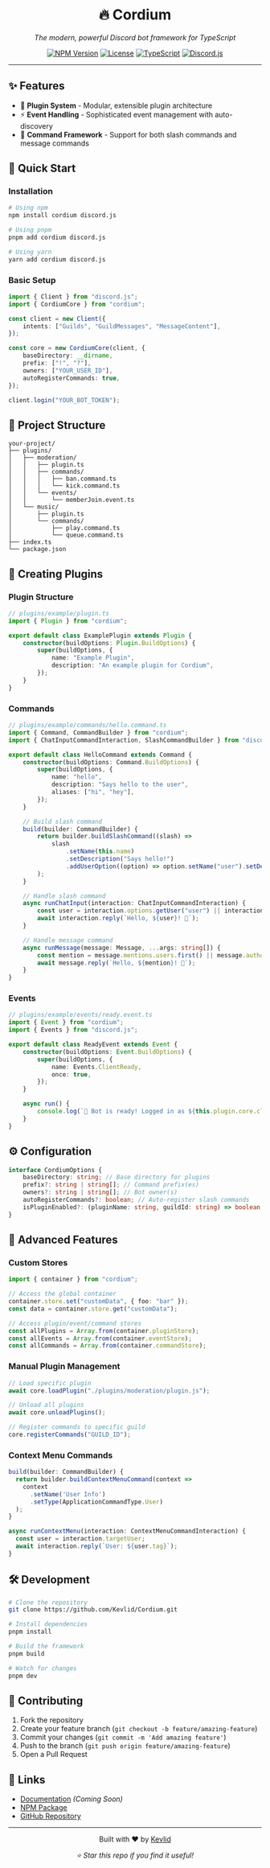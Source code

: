 <div align="center">
  <h1>🔥 Cordium</h1>
  <p><em>The modern, powerful Discord bot framework for TypeScript</em></p>
  
  [![NPM Version](https://img.shields.io/npm/v/cordium?style=for-the-badge&color=blue)](https://www.npmjs.com/package/cordium)
  [![License](https://img.shields.io/npm/l/cordium?style=for-the-badge&color=green)](LICENSE)
  [![TypeScript](https://img.shields.io/badge/TypeScript-Ready-blue?style=for-the-badge&logo=typescript)](https://www.typescriptlang.org/)
  [![Discord.js](https://img.shields.io/badge/Discord.js-v14-5865F2?style=for-the-badge&logo=discord)](https://discord.js.org/)
</div>

---

## ✨ Features

-   🔌 **Plugin System** - Modular, extensible plugin architecture
-   ⚡ **Event Handling** - Sophisticated event management with auto-discovery
-   🎯 **Command Framework** - Support for both slash commands and message commands

## 🚀 Quick Start

### Installation

```bash
# Using npm
npm install cordium discord.js

# Using pnpm
pnpm add cordium discord.js

# Using yarn
yarn add cordium discord.js
```

### Basic Setup

```typescript
import { Client } from "discord.js";
import { CordiumCore } from "cordium";

const client = new Client({
    intents: ["Guilds", "GuildMessages", "MessageContent"],
});

const core = new CordiumCore(client, {
    baseDirectory: __dirname,
    prefix: ["!", "?"],
    owners: ["YOUR_USER_ID"],
    autoRegisterCommands: true,
});

client.login("YOUR_BOT_TOKEN");
```

## 📁 Project Structure

```
your-project/
├── plugins/
│   ├── moderation/
│   │   ├── plugin.ts
│   │   ├── commands/
│   │   │   ├── ban.command.ts
│   │   │   └── kick.command.ts
│   │   └── events/
│   │       └── memberJoin.event.ts
│   └── music/
│       ├── plugin.ts
│       └── commands/
│           ├── play.command.ts
│           └── queue.command.ts
├── index.ts
└── package.json
```

## 🔌 Creating Plugins

### Plugin Structure

```typescript
// plugins/example/plugin.ts
import { Plugin } from "cordium";

export default class ExamplePlugin extends Plugin {
    constructor(buildOptions: Plugin.BuildOptions) {
        super(buildOptions, {
            name: "Example Plugin",
            description: "An example plugin for Cordium",
        });
    }
}
```

### Commands

```typescript
// plugins/example/commands/hello.command.ts
import { Command, CommandBuilder } from "cordium";
import { ChatInputCommandInteraction, SlashCommandBuilder } from "discord.js";

export default class HelloCommand extends Command {
    constructor(buildOptions: Command.BuildOptions) {
        super(buildOptions, {
            name: "hello",
            description: "Says hello to the user",
            aliases: ["hi", "hey"],
        });
    }

    // Build slash command
    build(builder: CommandBuilder) {
        return builder.buildSlashCommand((slash) =>
            slash
                .setName(this.name)
                .setDescription("Says hello!")
                .addUserOption((option) => option.setName("user").setDescription("User to greet").setRequired(false))
        );
    }

    // Handle slash command
    async runChatInput(interaction: ChatInputCommandInteraction) {
        const user = interaction.options.getUser("user") || interaction.user;
        await interaction.reply(`Hello, ${user}! 👋`);
    }

    // Handle message command
    async runMessage(message: Message, ...args: string[]) {
        const mention = message.mentions.users.first() || message.author;
        await message.reply(`Hello, ${mention}! 👋`);
    }
}
```

### Events

```typescript
// plugins/example/events/ready.event.ts
import { Event } from "cordium";
import { Events } from "discord.js";

export default class ReadyEvent extends Event {
    constructor(buildOptions: Event.BuildOptions) {
        super(buildOptions, {
            name: Events.ClientReady,
            once: true,
        });
    }

    async run() {
        console.log(`🚀 Bot is ready! Logged in as ${this.plugin.core.client.user?.tag}`);
    }
}
```

## ⚙️ Configuration

```typescript
interface CordiumOptions {
    baseDirectory: string; // Base directory for plugins
    prefix?: string | string[]; // Command prefix(es)
    owners?: string | string[]; // Bot owner(s)
    autoRegisterCommands?: boolean; // Auto-register slash commands
    isPluginEnabled?: (pluginName: string, guildId: string) => boolean;
}
```

## 🎯 Advanced Features

### Custom Stores

```typescript
import { container } from "cordium";

// Access the global container
container.store.set("customData", { foo: "bar" });
const data = container.store.get("customData");

// Access plugin/event/command stores
const allPlugins = Array.from(container.pluginStore);
const allEvents = Array.from(container.eventStore);
const allCommands = Array.from(container.commandStore);
```

### Manual Plugin Management

```typescript
// Load specific plugin
await core.loadPlugin("./plugins/moderation/plugin.js");

// Unload all plugins
await core.unloadPlugins();

// Register commands to specific guild
core.registerCommands("GUILD_ID");
```

### Context Menu Commands

```typescript
build(builder: CommandBuilder) {
  return builder.buildContextMenuCommand(context =>
    context
      .setName('User Info')
      .setType(ApplicationCommandType.User)
  );
}

async runContextMenu(interaction: ContextMenuCommandInteraction) {
  const user = interaction.targetUser;
  await interaction.reply(`User: ${user.tag}`);
}
```

## 🛠️ Development

```bash
# Clone the repository
git clone https://github.com/Kevlid/Cordium.git

# Install dependencies
pnpm install

# Build the framework
pnpm build

# Watch for changes
pnpm dev
```

## 🤝 Contributing

1. Fork the repository
2. Create your feature branch (`git checkout -b feature/amazing-feature`)
3. Commit your changes (`git commit -m 'Add amazing feature'`)
4. Push to the branch (`git push origin feature/amazing-feature`)
5. Open a Pull Request

## 🔗 Links

-   [Documentation](https://github.com/Kevlid/Cordium) _(Coming Soon)_
-   [NPM Package](https://www.npmjs.com/package/cordium)
-   [GitHub Repository](https://github.com/Kevlid/Cordium)

---

<div align="center">
  <p>Built with ❤️ by <a href="https://github.com/Kevlid">Kevlid</a></p>
  <p><em>⭐ Star this repo if you find it useful!</em></p>
</div>
